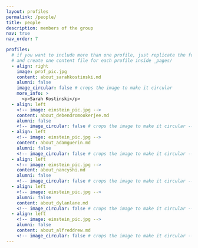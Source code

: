 ```yaml
---
layout: profiles
permalink: /people/
title: people
description: members of the group
nav: true
nav_order: 7

profiles:
  # if you want to include more than one profile, just replicate the following block
  # and create one content file for each profile inside _pages/
  - align: right
    image: prof_pic.jpg
    content: about_sarahkostinski.md
    alumni: false
    image_circular: false # crops the image to make it circular
    more_info: >
      <p>Sarah Kostinski</p>
  - align: left
    <!-- image: einstein_pic.jpg -->
    content: about_debendromookerjee.md
    alumni: false
    <!-- image_circular: false # crops the image to make it circular -->
  - align: left
    <!-- image: einstein_pic.jpg -->
    content: about_adamguerin.md
    alumni: false
    <!-- image_circular: false # crops the image to make it circular -->
  - align: left
    <!-- image: einstein_pic.jpg -->
    content: about_nancyshi.md
    alumni: false
    <!-- image_circular: false # crops the image to make it circular -->
  - align: left
    <!-- image: einstein_pic.jpg -->
    alumni: false
    content: about_dylanlane.md
    <!-- image_circular: false # crops the image to make it circular -->
  - align: left
    <!-- image: einstein_pic.jpg -->
    alumni: false
    content: about_alfreddrew.md
    <!-- image_circular: false # crops the image to make it circular -->
---
```

